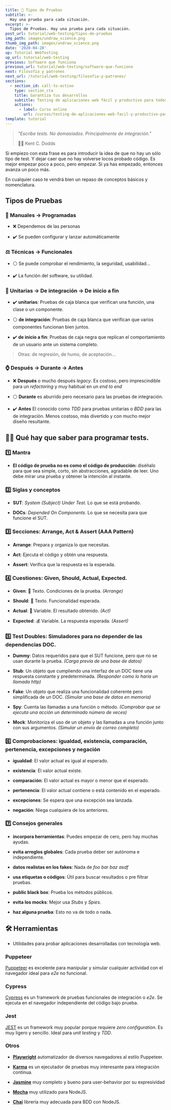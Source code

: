 ```yaml
---
title: 🔀 Tipos de Pruebas
subtitle: >-
  Hay una prueba para cada situación.
excerpt: >-
  Tipos de Pruebas. Hay una prueba para cada situación.
post_url: tutorial/web-testing/tipos-de-pruebas
img_path: images/undraw_science.png
thumb_img_path: images/undraw_science.png
date: '2020-04-28'
up: Tutorial WebTesting
up_url: tutorial/web-testing
previous: Software que funciona
previous_url: tutorial/web-testing/software-que-funciona
next: Filosofía y patrones
next_url: /tutorial/web-testing/filosofia-y-patrones/
sections:
  - section_id: call-to-action
    type: section_cta
    title: Garantiza tus desarrollos
    subtitle: Testing de aplicaciones web fácil y productivo para todos.
    actions:
      - label: Curso online
        url: /cursos/testing-de-aplicaciones-web-facil-y-productivo-para-todos/
template: tutorial
---
```


> _"Escribe tests. No demasiados. Principalmente de integración."_
>
> ✍🏼 Kent C. Dodds

Si empiezo con esta frase es para introducir la idea de que no hay un sólo tipo de test. Y dejar caer que no hay volverse locos probado código. Es mejor empezar poco a poco, pero empezar. Si ya has empezado, entonces avanza un poco más.

En cualquier caso te vendrá bien un repaso de conceptos básicos y nomenclatura.

## Tipos de Pruebas

### 🤖 Manuales -> Programadas

- ❌ Dependemos de las personas

- ✔️ Se pueden configurar y lanzar automáticamente

### ⚖ Técnicas -> Funcionales

- ⚪ Se puede comprobar el rendimiento, la seguridad, usabilidad...

- ✔️ La función del software, su utilidad.

### 🔎 Unitarias -> De integración -> De inicio a fin

- ✔️ **unitarias**: Pruebas de caja blanca que verifican una función, una clase o un componente.

- ⚪ **de integración**: Pruebas de caja blanca que verifican que varios componentes funcionan bien juntos.

- ✔️ **de inicio a fin**: Pruebas de caja negra que replican el comportamiento de un usuario ante un sistema completo.

> Otras: de regresión, de humo, de aceptación...

### ⌚ Después -> Durante -> Antes

- ❌ **Después** o mucho después _legacy_. Es costoso, pero imprescindible para un _refactoring_ y muy habitual en un _end to end_

- ⚪ **Durante** es aburrido pero necesario para las pruebas de integración.

- ✔️ **Antes** El conocido como _TDD_ para pruebas unitarias o _BDD_ para las de integración. Menos costoso, más divertido y con mucho mejor diseño resultante.

## 👨‍🎓 Qué hay que saber para programar tests.

### 1️⃣ Mantra

- **El código de prueba no es como el código de producción:** diséñalo para que sea simple, corto, sin abstracciones, agradable de leer. Uno debe mirar una prueba y obtener la intención al instante.

### 2️⃣ Siglas y conceptos

- **SUT**: _System (Subject) Under Test_. Lo que se está probando.

- **DOCs**: _Depended On Components_. Lo que se necesita para que funcione el SUT.

### 3️⃣ Secciones: Arrange, Act & Assert (AAA Pattern)

- **Arrange**: Prepara y organiza lo que necesitas.

- **Act**: Ejecuta el código y obtén una respuesta.

- **Assert**: Verifica que la respuesta es la esperada.

### 4️⃣ Cuestiones: Given, Should, Actual, Expected.

- **Given**: 📃 Texto. Condiciones de la prueba. _(Arrange)_

- **Should**: 📃 Texto. Funcionalidad esperada.

- **Actual**: 🎰 Variable. El resultado obtenido. _(Act)_

- **Expected**: 💰 Variable. La respuesta esperada. _(Assert)_

### 5️⃣ Test Doubles: Simuladores para no depender de las dependencias DOC.

- **Dummy**: Datos requeridos para que el SUT funcione, pero que no se usan durante la prueba. _(Carga previa de una base de datos)_

- **Stub**: Un objeto que cumpliendo una interfaz de un DOC tiene una respuesta constante y predeterminada. _(Responder como lo haría un llamada http)_

- **Fake**: Un objeto que realiza una funcionalidad coherente pero simplificada de un DOC. _(Simular una base de datos en memoria)_

- **Spy**: Cuenta las llamadas a una función o método. _(Comprobar que se ejecuta una acción un determinado número de veces)_

- **Mock**: Monitoriza el uso de un objeto y las llamadas a una función junto con sus argumentos. _(Simular un envío de correo completo)_

### 6️⃣ Comprobaciones: igualdad, existencia, comparación, pertenencia, excepciones y negación

- **igualdad**: El valor actual es igual al esperado.

- **existencia**: El valor actual existe.

- **comparación**: El valor actual es mayor o menor que el esperado.

- **pertenencia**: El valor actual contiene o está contenido en el esperado.

- **excepciones**: Se espera que una excepción sea lanzada.

- **negación**: Niega cualquiera de los anteriores.

### 7️⃣ Consejos generales

- **incorpora herramientas**: Puedes empezar de cero, pero hay muchas ayudas.

- **evita arreglos globales**: Cada prueba deber ser autónoma e independiente.

- **datos realistas en los fakes**: Nada de _foo_ _bar_ _baz_ _asdf_

- **usa etiquetas o códigos**: Útil para buscar resultados o pre filtrar pruebas.

- **public black box**: Prueba los métodos públicos.

- **evita los mocks**: Mejor usa _Stubs_ y _Spies_.

- **haz alguna prueba**: Esto no va de todo o nada.

## 🛠 Herramientas

- Utilidades para probar aplicaciones desarrolladas con tecnología web.

### Puppeteer

[Puppeteer](https://pptr.dev/) es excelente para manipular y simular cualquier actividad con el navegador ideal para _e2e_ no funcional.

### Cypress

[Cypress](https://www.cypress.io/) es un framework de pruebas funcionales de integración o _e2e_. Se ejecuta en el navegador independiente del código bajo prueba.

### Jest

[JEST](https://jestjs.io/) es un framework muy popular porque requiere _zero configuration_. Es muy ligero y sencillo. Ideal para _unit testing_ y _TDD_.

### Otros

- **[Playwright](https://github.com/microsoft/playwright)** automatizador de diversos navegadores al estilo Puppeteer.

- **[Karma](https://karma-runner.github.io/latest/index.html)** es un ejecutador de pruebas muy interesante para integración continua.

- **[Jasmine](https://jasmine.github.io/)** muy completo y bueno para user-behavior por su expresividad

- **[Mocha](https://mochajs.org/)** muy utilizado para NodeJS.

- **[Chai](https://www.chaijs.com/)** librería muy adecuada para BDD con NodeJS.
